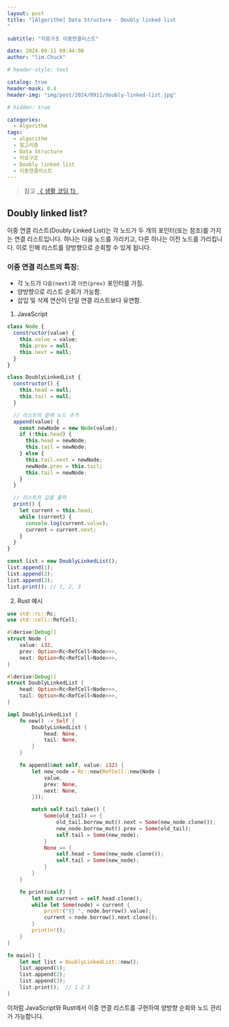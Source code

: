 ```yaml
---
layout: post
title: "[Algorithm] Data Structure - Doubly linked list
"

subtitle: "자료구조 이중연결리스트"

date: 2024-09-11 09:44:00
author: "lim.Chuck"

# header-style: text

catalog: true
header-mask: 0.4
header-img: "img/post/2024/0911/doubly-linked-list.jpg"

# hidden: true

categories:
  - Algorithm
tags:
  - algorithm
  - 알고리즘
  - Data Structure
  - 자료구조
  - Doubly linked list
  - 이중연결리스트
---
```


> 참고 [《 생활 코딩 1》](https://opentutorials.org/module/1335/8821)

## Doubly linked list?

이중 연결 리스트(Doubly Linked List)는 각 노드가 두 개의 포인터(또는 참조)를 가지는 연결 리스트입니다. 하나는 다음 노드를 가리키고, 다른 하나는 이전 노드를 가리킵니다. 이로 인해 리스트를 양방향으로 순회할 수 있게 됩니다.

### 이중 연결 리스트의 특징:

- 각 노드가 `다음(next)`과 `이전(prev)` 포인터를 가짐.
- 양방향으로 리스트 순회가 가능함.
- 삽입 및 삭제 연산이 단일 연결 리스트보다 유연함.

1. JavaScript

```javascript
class Node {
  constructor(value) {
    this.value = value;
    this.prev = null;
    this.next = null;
  }
}

class DoublyLinkedList {
  constructor() {
    this.head = null;
    this.tail = null;
  }

  // 리스트의 끝에 노드 추가
  append(value) {
    const newNode = new Node(value);
    if (!this.head) {
      this.head = newNode;
      this.tail = newNode;
    } else {
      this.tail.next = newNode;
      newNode.prev = this.tail;
      this.tail = newNode;
    }
  }

  // 리스트의 값을 출력
  print() {
    let current = this.head;
    while (current) {
      console.log(current.value);
      current = current.next;
    }
  }
}

const list = new DoublyLinkedList();
list.append(1);
list.append(2);
list.append(3);
list.print(); // 1, 2, 3
```

2. Rust 예시

```rust
use std::rc::Rc;
use std::cell::RefCell;

#[derive(Debug)]
struct Node {
    value: i32,
    prev: Option<Rc<RefCell<Node>>>,
    next: Option<Rc<RefCell<Node>>>,
}

#[derive(Debug)]
struct DoublyLinkedList {
    head: Option<Rc<RefCell<Node>>>,
    tail: Option<Rc<RefCell<Node>>>,
}

impl DoublyLinkedList {
    fn new() -> Self {
        DoublyLinkedList {
            head: None,
            tail: None,
        }
    }

    fn append(&mut self, value: i32) {
        let new_node = Rc::new(RefCell::new(Node {
            value,
            prev: None,
            next: None,
        }));

        match self.tail.take() {
            Some(old_tail) => {
                old_tail.borrow_mut().next = Some(new_node.clone());
                new_node.borrow_mut().prev = Some(old_tail);
                self.tail = Some(new_node);
            }
            None => {
                self.head = Some(new_node.clone());
                self.tail = Some(new_node);
            }
        }
    }

    fn print(&self) {
        let mut current = self.head.clone();
        while let Some(node) = current {
            print!("{} ", node.borrow().value);
            current = node.borrow().next.clone();
        }
        println!();
    }
}

fn main() {
    let mut list = DoublyLinkedList::new();
    list.append(1);
    list.append(2);
    list.append(3);
    list.print();  // 1 2 3
}
```

이처럼 JavaScript와 Rust에서 이중 연결 리스트를 구현하여 양방향 순회와 노드 관리가 가능합니다.
